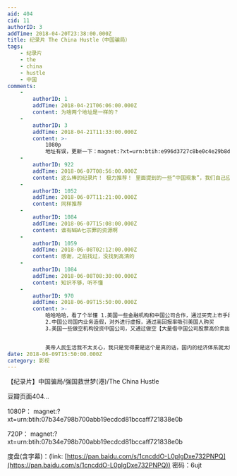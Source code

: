 ```yaml
---
aid: 404
cid: 11
authorID: 3
addTime: 2018-04-20T23:38:00.000Z
title: 纪录片 The China Hustle（中国骗局）
tags:
    - 纪录片
    - the
    - china
    - hustle
    - 中国
comments:
    -
        authorID: 1
        addTime: 2018-04-21T06:06:00.000Z
        content: 为啥两个地址是一样的？
    -
        authorID: 3
        addTime: 2018-04-21T11:33:00.000Z
        content: >-
            1080p
            地址有误，更新一下：magnet:?xt=urn:btih:e996d3727c8be0c4e29b8df90277a498f3d08bb3
    -
        authorID: 922
        addTime: 2018-06-07T08:56:00.000Z
        content: 这么棒的纪录片！ 极力推荐！ 里面提到的一些“中国现象”，我们自己应该更有体会吧
    -
        authorID: 1052
        addTime: 2018-06-07T11:21:00.000Z
        content: 同样推荐
    -
        authorID: 1084
        addTime: 2018-06-07T15:08:00.000Z
        content: 谁有NBA七宗罪的资源啊
    -
        authorID: 1059
        addTime: 2018-06-08T02:12:00.000Z
        content: 感谢，之前找过，没找到高清的
    -
        authorID: 1084
        addTime: 2018-06-08T08:30:00.000Z
        content: 知识不够，听不懂
    -
        authorID: 970
        addTime: 2018-06-09T15:50:00.000Z
        content: >-
            哈哈哈哈，看了个半懂 1.美国一些金融机构和中国公司合作，通过买壳上市手段使其进入美国股票市场，充当担保人的角色获得大量报酬。
            2.中国公司国内业务造假，对外进行虚报，通过高回报率吸引美国人购买
            3.美国一些做空机构投资中国公司，又通过做空【大量借中国公司股票高价卖出，然后发布调查报告证明中国公司存在业务造假问题，股票下跌，再低价买进归还。


            美帝人民生活我不太关心，我只是觉得要是这个是真的话，国内的经济体系就太脆弱了，什么都是坑蒙拐骗获得的……国内的股民也要小心啦啊。
date: 2018-06-09T15:50:00.000Z
category: 影视
---
```


【纪录片】中国骗局/强国救世梦(港)/The China Hustle

豆瓣页面404…

1080P： magnet:?xt=urn:btih:07b34e798b700abb19ecdcd81bccaff721838e0b

720P： magnet:?xt=urn:btih:07b34e798b700abb19ecdcd81bccaff721838e0b

度盘(含字幕)：(link: [https://pan.baidu.com/s/1cncddO-L0plgDxe732PNPQ](https://pan.baidu.com/s/1cncddO-L0plgDxe732PNPQ)) 密码：6ujt
